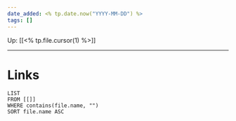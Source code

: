 ```yaml
---
date_added: <% tp.date.now("YYYY-MM-DD") %>
tags: []
---
```

Up: [[<% tp.file.cursor(1) %>]]
___
 
# Links
```dataview
LIST
FROM [[]]
WHERE contains(file.name, "")
SORT file.name ASC
```
